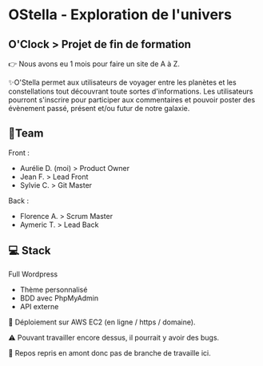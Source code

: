 # OStella - Exploration de l'univers

## O'Clock > Projet de fin de formation 
👉 Nous avons eu 1 mois pour faire un site de A à Z.

✨O'Stella permet aux utilisateurs de voyager entre les planètes et les constellations tout découvrant toute sortes d'informations. Les utilisateurs pourront s'inscrire pour participer aux commentaires et pouvoir poster des évènement passé, présent et/ou futur de notre galaxie.

## 🌌Team 
Front :
- Aurélie D. (moi) > Product Owner
- Jean F. > Lead Front
- Sylvie C. > Git Master

Back : 
- Florence A. > Scrum Master
- Aymeric T. > Lead Back

## 💻 Stack  
Full Wordpress 
- Thème personnalisé
- BDD avec PhpMyAdmin
- API externe

🚀 Déploiement sur AWS EC2 (en ligne / https / domaine).

⚠️ Pouvant travailler encore dessus, il pourrait y avoir des bugs.

📝 Repos repris en amont donc pas de branche de travaille ici.
